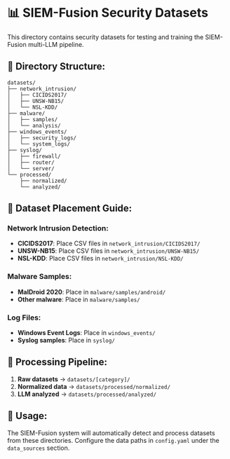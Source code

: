 # 📊 SIEM-Fusion Security Datasets

This directory contains security datasets for testing and training the SIEM-Fusion multi-LLM pipeline.

## 📁 Directory Structure:

```
datasets/
├── network_intrusion/
│   ├── CICIDS2017/
│   ├── UNSW-NB15/
│   └── NSL-KDD/
├── malware/
│   ├── samples/
│   └── analysis/
├── windows_events/
│   ├── security_logs/
│   └── system_logs/
├── syslog/
│   ├── firewall/
│   ├── router/
│   └── server/
└── processed/
    ├── normalized/
    └── analyzed/
```

## 🎯 **Dataset Placement Guide:**

### Network Intrusion Detection:
- **CICIDS2017**: Place CSV files in `network_intrusion/CICIDS2017/`
- **UNSW-NB15**: Place CSV files in `network_intrusion/UNSW-NB15/`
- **NSL-KDD**: Place CSV files in `network_intrusion/NSL-KDD/`

### Malware Samples:
- **MalDroid 2020**: Place in `malware/samples/android/`
- **Other malware**: Place in `malware/samples/`

### Log Files:
- **Windows Event Logs**: Place in `windows_events/`
- **Syslog samples**: Place in `syslog/`

## 🔄 **Processing Pipeline:**

1. **Raw datasets** → `datasets/[category]/`
2. **Normalized data** → `datasets/processed/normalized/`
3. **LLM analyzed** → `datasets/processed/analyzed/`

## 📝 **Usage:**

The SIEM-Fusion system will automatically detect and process datasets from these directories.
Configure the data paths in `config.yaml` under the `data_sources` section.
